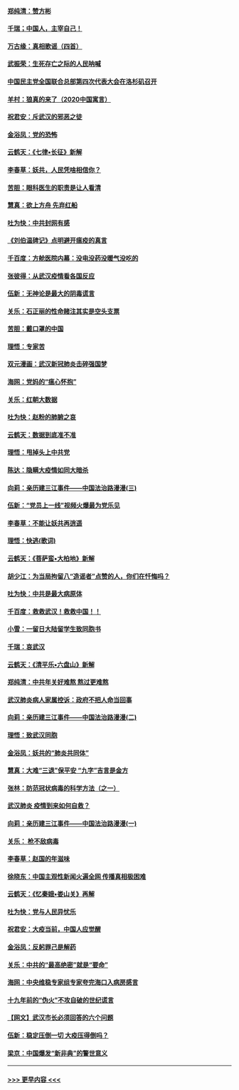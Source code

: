 #### [郑纯清：赞方彬](../pages/nsc993/n11856803.md?t=02101344) 
#### [千瑞；中国人，主宰自己！](../pages/nsc993/n11856793.md?t=02101344) 
#### [万古缘：真相歌谣（四首）](../pages/nsc993/n11856263.md?t=02101344) 
#### [武振荣：生死存亡之际的人民呐喊](../pages/nsc993/n11856256.md?t=02101344) 
#### [中国民主党全国联合总部第四次代表大会在洛杉矶召开](../pages/nsc993/n11856344.md?t=02101344) 
#### [羊村：狼真的来了（2020中国寓言）](../pages/nsc993/n11856229.md?t=02101344) 
#### [祝君安：斥武汉的邪恶之徒](../pages/nsc993/n11855861.md?t=02101344) 
#### [金浴凤：党的恐怖](../pages/nsc993/n11855849.md?t=02101344) 
#### [云鹤天：《七律▪长征》新解](../pages/nsc993/n11855479.md?t=02101344) 
#### [李春草：妖共，人民凭啥相信你？](../pages/nsc993/n11855196.md?t=02101344) 
#### [苦胆：眼科医生的职责是让人看清](../pages/nsc993/n11853840.md?t=02101344) 
#### [慧真：欲上方舟 先弃红船](../pages/nsc993/n11853483.md?t=02101344) 
#### [吐为快：中共封网有感](../pages/nsc993/n11852575.md?t=02101344) 
#### [《刘伯温碑记》点明避开瘟疫的真言](../pages/nsc993/n11852128.md?t=02101344) 
#### [千百度：方舱医院内幕：没电没药没暖气没吃的](../pages/nsc993/n11850211.md?t=02101344) 
#### [张彼得：从武汉疫情看各国反应](../pages/nsc993/n11850102.md?t=02101344) 
#### [伍新：无神论是最大的阴毒谎言](../pages/nsc993/n11846129.md?t=02101344) 
#### [关乐：石正丽的性命赌注其实是空头支票](../pages/nsc993/n11846109.md?t=02101344) 
#### [苦胆：戴口罩的中国](../pages/nsc993/n11845576.md?t=02101344) 
#### [理悟：专家苦](../pages/nsc993/n11845564.md?t=02101344) 
#### [双元漫画：武汉新冠肺炎击碎强国梦](../pages/nsc993/n11843320.md?t=02101344) 
#### [海网：党妈的“瘟心怀抱”](../pages/nsc993/n11840740.md?t=02101344) 
#### [关乐：红朝大数据](../pages/nsc993/n11840675.md?t=02101344) 
#### [吐为快：赵粉的肺腑之哀](../pages/nsc993/n11840618.md?t=02101344) 
#### [云鹤天：数据到底准不准](../pages/nsc993/n11840325.md?t=02101344) 
#### [理悟：甩掉头上中共党](../pages/nsc993/n11838826.md?t=02101344) 
#### [陈达：隐瞒大疫情如同大暗杀](../pages/nsc993/n11838771.md?t=02101344) 
#### [向莉：亲历建三江事件——中国法治路漫漫(三)](../pages/nsc993/n11831825.md?t=02101344) 
#### [伍新：“党员上一线”视频火爆最为党乐见](../pages/nsc993/n11838200.md?t=02101344) 
#### [李春草：不能让妖共再逍遥](../pages/nsc993/n11838102.md?t=02101344) 
#### [理悟：快逃(歌词)](../pages/nsc993/n11838083.md?t=02101344) 
#### [云鹤天：《菩萨蛮▪大柏地》新解](../pages/nsc993/n11838059.md?t=02101344) 
#### [胡少江：为当局拘留八“造谣者”点赞的人，你们在忏悔吗？](../pages/nsc993/n11836801.md?t=02101344) 
#### [吐为快：中共是最大病原体](../pages/nsc993/n11836748.md?t=02101344) 
#### [千百度：救救武汉！救救中国！！](../pages/nsc993/n11836145.md?t=02101344) 
#### [小雪：一留日大陆留学生致同胞书](../pages/nsc993/n11834624.md?t=02101344) 
#### [千瑞：哀武汉](../pages/nsc993/n11833647.md?t=02101344) 
#### [云鹤天：《清平乐▪六盘山》新解](../pages/nsc993/n11833611.md?t=02101344) 
#### [郑纯清：中共年关好难熬 熬过更难熬](../pages/nsc993/n11833489.md?t=02101344) 
#### [武汉肺炎病人家属控诉：政府不把人命当回事](../pages/nsc993/n11833205.md?t=02101344) 
#### [向莉：亲历建三江事件——中国法治路漫漫(二)](../pages/nsc993/n11829102.md?t=02101344) 
#### [理悟：致武汉同胞](../pages/nsc993/n11831522.md?t=02101344) 
#### [金浴凤：妖共的“肺炎共同体”](../pages/nsc993/n11829448.md?t=02101344) 
#### [慧真：大难“三退”保平安 “九字”吉言是金方](../pages/nsc993/n11829501.md?t=02101344) 
#### [张林：防范冠状病毒的科学方法（之一）](../pages/nsc993/n11828618.md?t=02101344) 
#### [武汉肺炎 疫情到来如何自救？](../pages/nsc993/n11827632.md?t=02101344) 
#### [向莉：亲历建三江事件——中国法治路漫漫(一)](../pages/nsc993/n11827190.md?t=02101344) 
#### [关乐： 枪不敌病毒](../pages/nsc993/n11826746.md?t=02101344) 
#### [李春草：赵国的年滋味](../pages/nsc993/n11826321.md?t=02101344) 
#### [徐晓东：中国主观性新闻火遍全网 传播真相极困难](../pages/nsc993/n11826508.md?t=02101344) 
#### [云鹤天：《忆秦娥▪娄山关》再解](../pages/nsc993/n11824682.md?t=02101344) 
#### [吐为快：党与人民异忧乐](../pages/nsc993/n11824660.md?t=02101344) 
#### [祝君安：大疫当前，中国人应觉醒](../pages/nsc993/n11821946.md?t=02101344) 
#### [金浴凤：反躬罪己是解药](../pages/nsc993/n11820280.md?t=02101344) 
#### [关乐：中共的“最高绝密”就是“要命”](../pages/nsc993/n11816946.md?t=02101344) 
#### [海网：中央维稳专家组专家夸完海口入病房感言](../pages/nsc993/n11815138.md?t=02101344) 
#### [十九年前的“伪火”不攻自破的世纪谎言](../pages/nsc993/n11813238.md?t=02101344) 
#### [【网文】武汉市长必须回答的六个问题](../pages/nsc993/n11813848.md?t=02101344) 
#### [伍新：稳定压倒一切 大疫压得倒吗？](../pages/nsc993/n11812634.md?t=02101344) 
#### [梁京：中国爆发“新非典”的警世意义](../pages/nsc993/n11812554.md?t=02101344) 

----
#### [ >>> 更早内容 <<< ](../indexes/nsc993-earlier.md)
